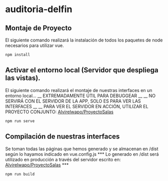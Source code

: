 # auditoria-delfin

## Montaje de Proyecto
El siguiente comando realizará la instalación de todos los paquetes de node necesarios para utilizar vue. 
```
npm install
```

## Activar el entorno local (Servidor que despliega las vistas).
El siguiente comando realizará el montaje de nuestras interfaces en un entorno local...
__ EXTREMADAMENTE ÚTIL PARA DEBUGGEAR __
__ NO SERVIRÁ CON EL SERVIDOR DE LA APP, SOLO ES PARA VER LAS INTERFACES __
__ PARA VER EL SERVIDOR EN ACCIÓN, UTILIZAR EL PROYECTO CONJUNTO: [Alvirelwapo/ProyectoSalas](https://github.com/AlvirElWapo/Proyecto_Salas)
```
npm run serve
```

## Compilación de nuestras interfaces
Se toman todas las páginas que hemos generado y se almacenan en /dist según lo hayamos indicado en vue.config.js
*** Lo generado en /dist será utilizado en producción a través del servidor escrito en: [Alvirelwapo/ProyectoSalas](https://github.com/AlvirElWapo/Proyecto_Salas) *** 
```
npm run build
```


